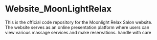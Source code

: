 # Website_MoonLightRelax
This is the official code repository for the Moonlight Relax Salon website. The website serves as an online presentation platform where users can view various massage services and make reservations.
handle with care
